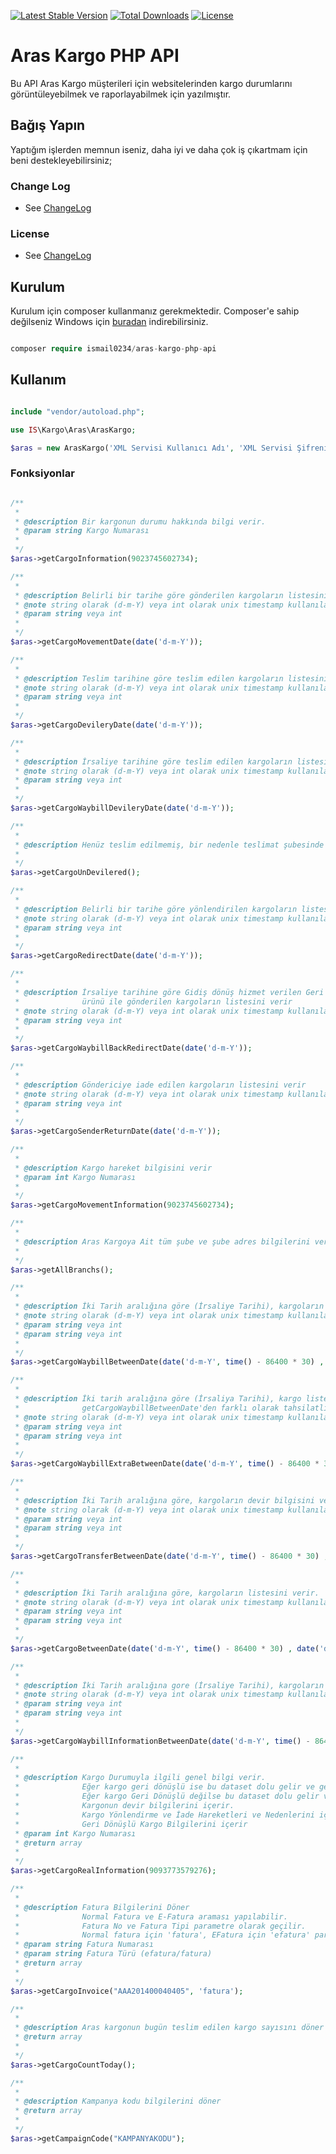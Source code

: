 [![Latest Stable Version](https://poser.pugx.org/ismail0234/aras-kargo-php-api/v/stable)](https://packagist.org/packages/ismail0234/aras-kargo-php-api)
[![Total Downloads](https://poser.pugx.org/ismail0234/aras-kargo-php-api/downloads)](https://packagist.org/packages/ismail0234/aras-kargo-php-api)
[![License](https://poser.pugx.org/ismail0234/aras-kargo-php-api/license)](https://packagist.org/packages/ismail0234/aras-kargo-php-api)

# Aras Kargo PHP API

Bu API Aras Kargo müşterileri için websitelerinden kargo durumlarını görüntüleyebilmek ve raporlayabilmek için yazılmıştır.

## Bağış Yapın

Yaptığım işlerden memnun iseniz, daha iyi ve daha çok iş çıkartmam için beni destekleyebilirsiniz;


### Change Log
- See [ChangeLog](https://github.com/ismail0234/aras-kargo-php-api/blob/master/CHANGELOG.md)

### License
- See [ChangeLog](https://github.com/ismail0234/aras-kargo-php-api/blob/master/LICENSE)


## Kurulum

Kurulum için composer kullanmanız gerekmektedir. Composer'e sahip değilseniz Windows için [buradan](https://getcomposer.org/) indirebilirsiniz.

```php

composer require ismail0234/aras-kargo-php-api

```

## Kullanım

```php

include "vendor/autoload.php";

use IS\Kargo\Aras\ArasKargo;

$aras = new ArasKargo('XML Servisi Kullanıcı Adı', 'XML Servisi Şifreniz', 'Müşteri Kodunuz');

```

### Fonksiyonlar

```php

/**
 *
 * @description Bir kargonun durumu hakkında bilgi verir.
 * @param string Kargo Numarası
 *
 */
$aras->getCargoInformation(9023745602734);

/**
 *
 * @description Belirli bir tarihe göre gönderilen kargoların listesini verir.
 * @note string olarak (d-m-Y) veya int olarak unix timestamp kullanılabilir.
 * @param string veya int
 *
 */
$aras->getCargoMovementDate(date('d-m-Y'));

/**
 *
 * @description Teslim tarihine göre teslim edilen kargoların listesini verir.
 * @note string olarak (d-m-Y) veya int olarak unix timestamp kullanılabilir.
 * @param string veya int
 *
 */
$aras->getCargoDevileryDate(date('d-m-Y'));

/**
 *
 * @description İrsaliye tarihine göre teslim edilen kargoların listesini verir.
 * @note string olarak (d-m-Y) veya int olarak unix timestamp kullanılabilir.
 * @param string veya int
 *
 */
$aras->getCargoWaybillDevileryDate(date('d-m-Y'));

/**
 *
 * @description Henüz teslim edilmemiş, bir nedenle teslimat şubesinde bekleyen kargoların listesini verir.
 *
 */
$aras->getCargoUnDevilered();

/**
 *
 * @description Belirli bir tarihe göre yönlendirilen kargoların listesini verir.
 * @note string olarak (d-m-Y) veya int olarak unix timestamp kullanılabilir.
 * @param string veya int
 *
 */
$aras->getCargoRedirectDate(date('d-m-Y'));

/**
 *
 * @description İrsaliye tarihine göre Gidiş dönüş hizmet verilen Geri Dönüşlü kargo 
 * 				ürünü ile gönderilen kargoların listesini verir
 * @note string olarak (d-m-Y) veya int olarak unix timestamp kullanılabilir.
 * @param string veya int
 *
 */
$aras->getCargoWaybillBackRedirectDate(date('d-m-Y'));

/**
 *
 * @description Göndericiye iade edilen kargoların listesini verir
 * @note string olarak (d-m-Y) veya int olarak unix timestamp kullanılabilir.
 * @param string veya int
 *
 */
$aras->getCargoSenderReturnDate(date('d-m-Y'));

/**
 *
 * @description Kargo hareket bilgisini verir
 * @param int Kargo Numarası
 *
 */
$aras->getCargoMovementInformation(9023745602734);

/**
 *
 * @description Aras Kargoya Ait tüm şube ve şube adres bilgilerini verir.
 *
 */
$aras->getAllBranchs();

/**
 *
 * @description İki Tarih aralığına göre (İrsaliye Tarihi), kargoların listesini verir.
 * @note string olarak (d-m-Y) veya int olarak unix timestamp kullanılabilir.
 * @param string veya int 
 * @param string veya int
 *
 */
$aras->getCargoWaybillBetweenDate(date('d-m-Y', time() - 86400 * 30) , date('d-m-Y'));

/**
 *
 * @description İki tarih aralığına göre (İrsaliya Tarihi), kargo listesini verir.
 *				getCargoWaybillBetweenDate'den farklı olarak tahsilatlı kargo bilgilerini de içerir. 
 * @note string olarak (d-m-Y) veya int olarak unix timestamp kullanılabilir.
 * @param string veya int 
 * @param string veya int
 *
 */
$aras->getCargoWaybillExtraBetweenDate(date('d-m-Y', time() - 86400 * 30) , date('d-m-Y'));

/**
 *
 * @description İki Tarih aralığına göre, kargoların devir bilgisini verir.
 * @note string olarak (d-m-Y) veya int olarak unix timestamp kullanılabilir.
 * @param string veya int 
 * @param string veya int
 *
 */
$aras->getCargoTransferBetweenDate(date('d-m-Y', time() - 86400 * 30) , date('d-m-Y'));

/**
 *
 * @description İki Tarih aralığına göre, kargoların listesini verir.
 * @note string olarak (d-m-Y) veya int olarak unix timestamp kullanılabilir.
 * @param string veya int 
 * @param string veya int
 *
 */
$aras->getCargoBetweenDate(date('d-m-Y', time() - 86400 * 30) , date('d-m-Y'));

/**
 *
 * @description İki Tarih aralığına gore (İrsaliye Tarihi), kargoların bilgisini verir.
 * @note string olarak (d-m-Y) veya int olarak unix timestamp kullanılabilir.
 * @param string veya int 
 * @param string veya int
 *
 */
$aras->getCargoWaybillInformationBetweenDate(date('d-m-Y', time() - 86400 * 30) , date('d-m-Y'));

/**
 *
 * @description Kargo Durumuyla ilgili genel bilgi verir.
 * 				Eğer kargo geri dönüşlü ise bu dataset dolu gelir ve geri dönüş teslimat bilgilerini içerir.
 *  			Eğer kargo Geri Dönüşlü değilse bu dataset dolu gelir ve kargo teslimat bilgilerini içerir.
 *				Kargonun devir bilgilerini içerir.
 *				Kargo Yönlendirme ve İade Hareketleri ve Nedenlerini içerir
 *				Geri Dönüşlü Kargo Bilgilerini içerir
 * @param int Kargo Numarası
 * @return array 
 *
 */
$aras->getCargoRealInformation(9093773579276);

/**
 *
 * @description Fatura Bilgilerini Döner
 *				Normal Fatura ve E-Fatura araması yapılabilir.
 *				Fatura No ve Fatura Tipi parametre olarak geçilir. 
 *				Normal fatura için 'fatura', EFatura için 'efatura' parametresi geçilir.
 * @param string Fatura Numarası
 * @param string Fatura Türü (efatura/fatura)
 * @return array 
 *
 */
$aras->getCargoInvoice("AAA201400040405", 'fatura');

/**
 *
 * @description Aras kargonun bugün teslim edilen kargo sayısını döner
 * @return array 
 *
 */
$aras->getCargoCountToday();

/**
 *
 * @description Kampanya kodu bilgilerini döner
 * @return array 
 *
 */
$aras->getCampaignCode("KAMPANYAKODU");
```
